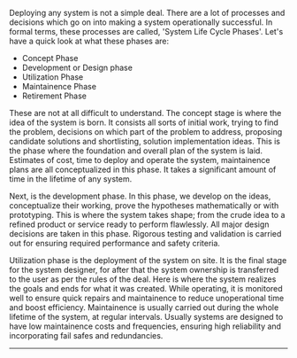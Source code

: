 Deploying any system is not a simple deal. There are a lot of processes and decisions which go on into making a system operationally successful. In formal terms, these processes are called, 'System Life Cycle Phases'. Let's have a quick look at what these phases are:

- Concept Phase
- Development or Design phase
- Utilization Phase
- Maintainence Phase
- Retirement Phase

These are not at all difficult to understand. The concept stage is where the idea of the system is born. It consists all sorts of initial work, trying to find the problem, decisions on which part of the problem to address, proposing candidate solutions and shortlisting, solution implementation ideas. This is the phase where the foundation and overall plan of the system is laid. Estimates of cost, time to deploy and operate the system, maintainence plans are all conceptualized in this phase. It takes a significant amount of time in the lifetime of any system. 

Next, is the development phase. In this phase, we develop on the ideas, conceptualize their working, prove the hypotheses mathematically or with prototyping. This is where the system takes shape; from the crude idea to a refined product or service ready to perform flawlessly. All major design decisions are taken in this phase. Rigorous testing and validation is carried out for ensuring required performance and safety criteria.

Utilization phase is the deployment of the system on site. It is the final stage for the system designer, for after that the system ownership is transferred to the user as per the rules of the deal. Here is where the system realizes the goals and ends for what it was created. While operating, it is monitored well to ensure quick repairs and maintainence to reduce unoperational time and boost efficiency. Maintainence is usually carried out during the whole lifetime of the system, at regular intervals. Usually systems are designed to have low maintainence costs and frequencies, ensuring high reliability and incorporating fail safes and redundancies. 

---
